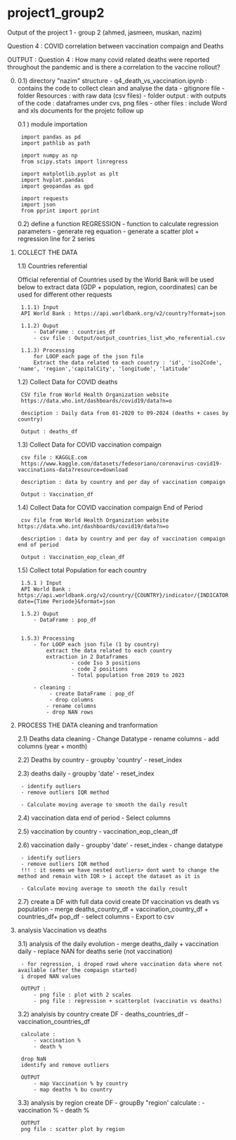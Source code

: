 # project1_group2
Output of the project 1 - group 2 (ahmed, jasmeen, muskan, nazim)

Question 4 : COVID correlation between vaccination compaign and Deaths 

OUTPUT : Question 4 : How many covid related deaths were reported throughout the pandemic and is there a correlation to the vaccine rollout?


0) 
    0.1) directory "nazim" structure 
        - q4_death_vs_vaccination.ipynb : contains the code to collect clean and analyse the data
        - gitignore file
        - folder Resources : with raw data (csv files)
        - folder output : with outputs of the code : dataframes under cvs, png files
        - other files : include Word and xls  documents for the projetc follow up

    0.1 ) module importation

        import pandas as pd
        import pathlib as path

        import numpy as np
        from scipy.stats import linregress

        import matplotlib.pyplot as plt
        import hvplot.pandas
        import geopandas as gpd

        import requests
        import json
        from pprint import pprint

    0.2) define a function REGRESSION
        - function to calculate regression parameters
        - generate reg equation
        - generate a scatter plot + regression line for 2 series


1) COLLECT THE DATA

    1.1) Countries referential

    Official referential of Countries used by the World Bank
        will be used below to extract data (GDP + population, region, coordinates)
        can be used for different other requests
        
        1.1.1) Input
        API World Bank : https://api.worldbank.org/v2/country?format=json

        1.1.2) Ouput 
            - DataFrame : countries_df
            - csv file : Output/output_countries_list_who_referential.csv

        1.1.3) Processing
            for LOOP each page of the json file
            Extract the data related to each country : 'id', 'iso2Code', 'name', 'region','capitalCity', 'longitude', 'latitude'

    
    1.2) Collect Data for COVID deaths 

        CSV file from World Health Organization website 
        https://data.who.int/dashboards/covid19/data?n=o
        
        desciption : Daily data from 01-2020 to 09-2024 (deaths + cases by country)

        Output : deaths_df
    
    1.3) Collect Data for COVID vaccination compaign 

        csv file : KAGGLE.com
        https://www.kaggle.com/datasets/fedesoriano/coronavirus-covid19-vaccinations-data?resource=download
        
        description : data by country and per day of vaccination compaign

        Output : Vaccination_df

    1.4) Collect Data for COVID vaccination compaign End of Period

        csv file from World Health Organization website 
       https://data.who.int/dashboards/covid19/data?n=o
        
        description : data by country and per day of vaccination compaign end of period

        Output : Vaccination_eop_clean_df

    1.5) Collect total Population for each country

        1.5.1 ) Input
        API World Bank : https://api.worldbank.org/v2/country/{COUNTRY}/indicator/{INDICATOR}?date={Time Periode}&format=json

        1.5.2) Ouput 
            - DataFrame : pop_df


        1.5.3) Processing
            - for LOOP each json file (1 by country)
                extract the data related to each country 
                extraction in 2 Dataframes
                        - code Iso 3 positions
                        - code 2 positions 
                        - Total population from 2019 to 2023

            - cleaning : 
                 - create DataFrame : pop_df
                 - drop columns
                - rename columns
                - drop NAN rows


2) PROCESS THE DATA
cleaning and tranformation

    2.1) Deaths data cleaning
        - Change Datatype
        - rename columns
        - add columns (year + month)


    2.2) Deaths by country
        - groupby 'country'
        - reset_index

    2.3) deaths daily
        - groupby 'date'
        - reset_index

        - identify outliers
        - remove outliers IQR method

        - Calculate moving average to smooth the daily result


    2.4) vaccination data end of period
        - Select columns

    2.5) vaccination by country
        - vaccination_eop_clean_df

    2.6) vaccination daily
        - groupby 'date'
        - reset_index
        - change datatype

        - identify outliers
        - remove outliers IQR method
        !!! : it seems we have nested outliers> dont want to change the method and remain with IQR > i accept the dataset as it is

        - Calculate moving average to smooth the daily result

    2.7) create a DF with full data covid 
        create Df vaccination vs death vs population
        - merge 
            deaths_country_df + 
            vaccination_country_df +
            countries_df+
            pop_df
        - select columns
        - Export to csv
 




3) analysis Vaccination vs deaths

    3.1) analysis of the daily evolution
        - merge deaths_daily + vaccination daily
        - replace NAN for deaths serie (not vaccination)

        - for regression, i droped rowd where vaccination data where not available (after the compaign started)
        i droped NAN values

        OUTPUT :
            - png file : plot with 2 scales
            - png file : regression + scatterplot (vaccinatin vs deaths)


    3.2) analyisis by country
        create DF
            - deaths_countries_df
            - vaccination_countries_df

        calculate : 
            - vaccination %
            - death %
        
        drop NaN
        identify and remove outliers

        OUTPUT
            - map Vaccination % by country
            - map deaths % bu country



    3.3) analysis by region
        create DF
            - groupBy "region'
        calculate : 
            - vaccination %
            - death %
        
        OUTPUT 
        png file : scatter plot by region

